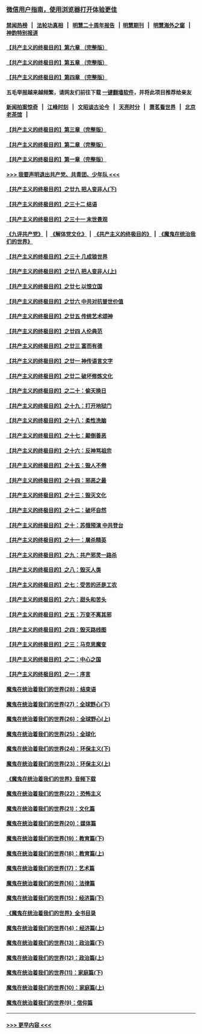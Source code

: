 ### [微信用户指南，使用浏览器打开体验更佳](https://github.com/gfw-breaker/banned-news1/blob/master/indexes/wechat-guide.md?t=0)
#### [禁闻热榜](热点新闻.md?t=0)  &nbsp;&nbsp;|&nbsp;&nbsp; [法轮功真相](https://github.com/gfw-breaker/truth/blob/master/README.md?t=0) &nbsp;&nbsp;|&nbsp;&nbsp; [明慧二十周年报告](https://github.com/gfw-breaker/mh-reports/blob/master/README.md?t=0) &nbsp;&nbsp;|&nbsp;&nbsp;[明慧期刊](https://github.com/gfw-breaker/mh-qikan) &nbsp;&nbsp;|&nbsp;&nbsp; [明慧海外之窗](https://github.com/gfw-breaker/mh-news/blob/master/README.md?t=0) &nbsp;&nbsp;|&nbsp;&nbsp; [神韵特别报道](https://github.com/gfw-breaker/mh-news/blob/master/shenyun.md?t=0)
#### [【共产主义的终极目的】第六章 （完整版）](../pages/nsc422/n11428913.md?t=02150502) 
#### [【共产主义的终极目的】第五章 （完整版）](../pages/nsc422/n11428912.md?t=02150502) 
#### [【共产主义的终极目的】第四章 （完整版）](../pages/nsc422/n11428907.md?t=02150502) 
#### 五毛举报越来越频繁，请网友们前往下载 [一键翻墙软件](https://github.com/gfw-breaker/ssr-accounts)，并将此项目推荐给亲友
#### [新闻拍案惊奇](https://github.com/gfw-breaker/banned-news1/blob/master/pages/link4.md) &nbsp;&nbsp;|&nbsp;&nbsp; [江峰时刻](https://github.com/gfw-breaker/banned-news1/blob/master/pages/link4.md) &nbsp;&nbsp;|&nbsp;&nbsp; [文昭谈古论今](https://github.com/gfw-breaker/banned-news1/blob/master/pages/link4.md) &nbsp;&nbsp;|&nbsp;&nbsp; [天亮时分](https://github.com/gfw-breaker/banned-news1/blob/master/pages/link4.md) &nbsp;&nbsp;|&nbsp;&nbsp; [萧茗看世界](https://github.com/gfw-breaker/banned-news1/blob/master/pages/link4.md) &nbsp;&nbsp;|&nbsp;&nbsp; [北京老茶馆](https://github.com/gfw-breaker/banned-news1/blob/master/pages/link4.md) &nbsp;&nbsp;|&nbsp;&nbsp; 
#### [【共产主义的终极目的】第三章（完整版）](../pages/nsc422/n11428848.md?t=02150502) 
#### [【共产主义的终极目的】第二章（完整版）](../pages/nsc422/n11428831.md?t=02150502) 
#### [【共产主义的终极目的】第一章（完整版）](../pages/nsc422/n11417651.md?t=02150502) 
#### [>>> 我要声明退出共产党、共青团、少年队 <<<](https://github.com/begood0513/goodnews/blob/master/quit/letter.md) 
#### [【共产主义的终极目的】之廿九 把人变非人(下)](../pages/nsc422/n11344140.md?t=02150502) 
#### [【共产主义的终极目的】之三十二 结语](../pages/nsc422/n11360535.md?t=02150502) 
#### [【共产主义的终极目的】之三十一 末世景观](../pages/nsc422/n11351129.md?t=02150502) 
#### [《九评共产党》](https://github.com/begood0513/9ping.md/blob/master/README.md) &nbsp;|&nbsp; [《解体党文化》](../../../../jtdwh.md/blob/master/README.md)  &nbsp;|&nbsp; [《共产主义的终极目的》](../../../../gczydzjmd.md/blob/master/README.md) &nbsp;|&nbsp; [《魔鬼在统治我们的世界》](../../../../mgztzwmdsj.md/blob/master/README.md) 
#### [【共产主义的终极目的】之三十 几成狼世界](../pages/nsc422/n11348280.md?t=02150502) 
#### [【共产主义的终极目的】之廿八 把人变非人(上)](../pages/nsc422/n11340492.md?t=02150502) 
#### [【共产主义的终极目的】之廿七 以恨立国](../pages/nsc422/n11336944.md?t=02150502) 
#### [【共产主义的终极目的】之廿六 中共对抗普世价值](../pages/nsc422/n11324785.md?t=02150502) 
#### [【共产主义的终极目的】之廿五 传统艺术颂神](../pages/nsc422/n11296396.md?t=02150502) 
#### [【共产主义的终极目的】之廿四 人伦典范](../pages/nsc422/n11296397.md?t=02150502) 
#### [【共产主义的终极目的】之廿三 富而有德](../pages/nsc422/n11283598.md?t=02150502) 
#### [【共产主义的终极目的】之廿一 神传语言文字](../pages/nsc422/n11263265.md?t=02150502) 
#### [【共产主义的终极目的】之廿二 破坏修炼文化](../pages/nsc422/n11245728.md?t=02150502) 
#### [【共产主义的终极目的】之二十：偷天换日](../pages/nsc422/n11238846.md?t=02150502) 
#### [【共产主义的终极目的】之十九：打开地狱门](../pages/nsc422/n11206376.md?t=02150502) 
#### [【共产主义的终极目的】之十八：柔性洗脑](../pages/nsc422/n11199994.md?t=02150502) 
#### [【共产主义的终极目的】之十七：颠倒善恶](../pages/nsc422/n11179782.md?t=02150502) 
#### [【共产主义的终极目的】之十六：反神骂祖宗](../pages/nsc422/n11166798.md?t=02150502) 
#### [【共产主义的终极目的】之十五：毁人不倦](../pages/nsc422/n11166792.md?t=02150502) 
#### [【共产主义的终极目的】之十四：邪恶之最](../pages/nsc422/n11150249.md?t=02150502) 
#### [【共产主义的终极目的】之十三：毁灭文化](../pages/nsc422/n11135227.md?t=02150502) 
#### [【共产主义的终极目的】之十二：破坏自然](../pages/nsc422/n11135214.md?t=02150502) 
#### [【共产主义的终极目的】之十：苏俄预演 中共登台](../pages/nsc422/n11118424.md?t=02150502) 
#### [【共产主义的终极目的】之十一：屠杀精英](../pages/nsc422/n11118442.md?t=02150502) 
#### [【共产主义的终极目的】之九：共产邪灵一路杀](../pages/nsc422/n11114139.md?t=02150502) 
#### [【共产主义的终极目的】之八：毁灭人类](../pages/nsc422/n11108503.md?t=02150502) 
#### [【共产主义的终极目的】之七：受苦的还是工农](../pages/nsc422/n11101809.md?t=02150502) 
#### [【共产主义的终极目的】之六：甜头和苦头](../pages/nsc422/n11096971.md?t=02150502) 
#### [【共产主义的终极目的】之五：万变不离其邪](../pages/nsc422/n11091285.md?t=02150502) 
#### [【共产主义的终极目的】之四：毁灭路线图](../pages/nsc422/n11086284.md?t=02150502) 
#### [【共产主义的终极目的】之三：马克思魔变](../pages/nsc422/n11061941.md?t=02150502) 
#### [【共产主义的终极目的】之二：中心之国](../pages/nsc422/n11047728.md?t=02150502) 
#### [【共产主义的终极目的】之一：序言](../pages/nsc422/n11086077.md?t=02150502) 
#### [魔鬼在统治着我们的世界(28)：结束语](../pages/nsc422/n10936246.md?t=02150502) 
#### [魔鬼在统治着我们的世界(27)：全球野心(下)](../pages/nsc422/n10928319.md?t=02150502) 
#### [魔鬼在统治着我们的世界(26)：全球野心(上)](../pages/nsc422/n10900318.md?t=02150502) 
#### [魔鬼在统治着我们的世界(25)：全球化](../pages/nsc422/n10788205.md?t=02150502) 
#### [魔鬼在统治着我们的世界(24)：环保主义(下)](../pages/nsc422/n10695307.md?t=02150502) 
#### [魔鬼在统治着我们的世界(23)：环保主义(上)](../pages/nsc422/n10688613.md?t=02150502) 
#### [《魔鬼在统治着我们的世界》音频下载](../pages/nsc422/n10635553.md?t=02150502) 
#### [魔鬼在统治着我们的世界(22)：恐怖主义](../pages/nsc422/n10614727.md?t=02150502) 
#### [魔鬼在统治着我们的世界(21)：文化篇](../pages/nsc422/n10597706.md?t=02150502) 
#### [魔鬼在统治着我们的世界(20)：媒体篇](../pages/nsc422/n10586579.md?t=02150502) 
#### [魔鬼在统治着我们的世界(19)：教育篇(下)](../pages/nsc422/n10564808.md?t=02150502) 
#### [魔鬼在统治着我们的世界(18)：教育篇(上)](../pages/nsc422/n10526970.md?t=02150502) 
#### [魔鬼在统治着我们的世界(17)：艺术篇](../pages/nsc422/n10499093.md?t=02150502) 
#### [魔鬼在统治着我们的世界(16)：法律篇](../pages/nsc422/n10485969.md?t=02150502) 
#### [魔鬼在统治着我们的世界(15)：经济篇(下)](../pages/nsc422/n10469975.md?t=02150502) 
#### [《魔鬼在统治着我们的世界》全书目录](../pages/nsc422/n10464261.md?t=02150502) 
#### [魔鬼在统治着我们的世界(14)：经济篇(上)](../pages/nsc422/n10457370.md?t=02150502) 
#### [魔鬼在统治着我们的世界(13)：政治篇(下)](../pages/nsc422/n10448270.md?t=02150502) 
#### [魔鬼在统治着我们的世界(12)：政治篇(上)](../pages/nsc422/n10444576.md?t=02150502) 
#### [魔鬼在统治着我们的世界(11)：家庭篇(下)](../pages/nsc422/n10440961.md?t=02150502) 
#### [魔鬼在统治着我们的世界(10)：家庭篇(上)](../pages/nsc422/n10435448.md?t=02150502) 
#### [魔鬼在统治着我们的世界(9)：信仰篇](../pages/nsc422/n10432159.md?t=02150502) 

----
#### [ >>> 更早内容 <<< ](../indexes/nsc422-earlier.md)
